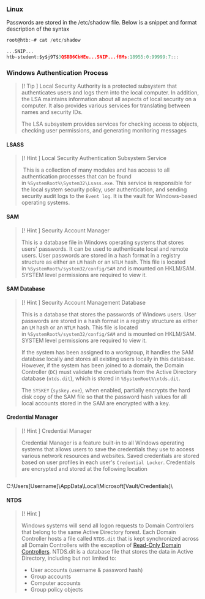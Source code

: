 
### Linux

Passwords are stored in the /etc/shadow file. Below is a snippet and format description of the syntax

```go
root@htb:~# cat /etc/shadow

...SNIP...
htb-student:$y$j9T$3QSBB6CbHEu...SNIP...f8Ms:18955:0:99999:7:::
```

### Windows Authentication Process

>[! Tip ] Local Security Authority
> is a protected subsystem that authenticates users and logs them into the local computer. In addition, the LSA maintains information about all aspects of local security on a computer. It also provides various services for translating between names and security IDs.
> 
> The LSA subsystem provides services for checking access to objects, checking user permissions, and generating monitoring messages

#### LSASS
>[! Hint ] Local Security Authentication Subsystem Service
>
>  This is a collection of many modules and has access to all authentication processes that can be found in `%SystemRoot%\System32\Lsass.exe`. This service is responsible for the local system security policy, user authentication, and sending security audit logs to the `Event log`. It is the vault for Windows-based operating systems.


#### SAM
>[! Hint ] Security Account Manager
>
> This is a database file in Windows operating systems that stores users' passwords. It can be used to authenticate local and remote users. User passwords are stored in a hash format in a registry structure as either an `LM` hash or an `NTLM` hash. This file is located in `%SystemRoot%/system32/config/SAM` and is mounted on HKLM/SAM. SYSTEM level permissions are required to view it.
>


#### SAM Database

>[! Hint ] Security Account Management Database
> 
> This is a database that stores the passwords of Windows users. User passwords are stored in a hash format in a registry structure as either an `LM` hash or an `NTLM` hash. This file is located in `%SystemRoot%/system32/config/SAM` and is mounted on HKLM/SAM. SYSTEM level permissions are required to view it.
>
> If the system has been assigned to a workgroup, it handles the SAM database locally and stores all existing users locally in this database. However, if the system has been joined to a domain, the Domain Controller (`DC`) must validate the credentials from the Active Directory database (`ntds.dit`), which is stored in `%SystemRoot%\ntds.dit`.
>
> The `SYSKEY` (`syskey.exe`), when enabled, partially encrypts the hard disk copy of the SAM file so that the password hash values for all local accounts stored in the SAM are encrypted with a key.

#### Credential Manager

>[! Hint ] Credential Manager
>
> Credential Manager is a feature built-in to all Windows operating systems that allows users to save the credentials they use to access various network resources and websites. Saved credentials are stored based on user profiles in each user's `Credential Locker`. Credentials are encrypted and stored at the following location
>```powershell-session
C:\Users\[Username]\AppData\Local\Microsoft\[Vault/Credentials]\


#### NTDS

>[! Hint ]
>
> Windows systems will send all logon requests to Domain Controllers that belong to the same Active Directory forest. Each Domain Controller hosts a file called `NTDS.dit` that is kept synchronized across all Domain Controllers with the exception of [Read-Only Domain Controllers](https://docs.microsoft.com/en-us/windows/win32/ad/rodc-and-active-directory-schema). NTDS.dit is a database file that stores the data in Active Directory, including but not limited to:
> - User accounts (username & password hash)
> - Group accounts
> - Computer accounts
> - Group policy objects





